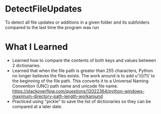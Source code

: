 # DetectFileUpdates
To detect all file updates or additions in a given folder and its subfolders compared to the last time the program was run

# What I Learned
* Learned how to compare the contents of both keys and values between 2 dictionaries.
* Learned that when the file path is greater than 255 characters, Python no longer believes the files exists. The work around is to add u'\\\\\\\\?\\\\' to the beginning of the file path. This converts it to a Universal Naming Convention (UNC) path name and unicode file name.
    https://stackoverflow.com/questions/12022364/python-windows-maximum-directory-path-length-workaround
* Practiced using "pickle" to save the list of dictionaries so they can be compared at a later date.
